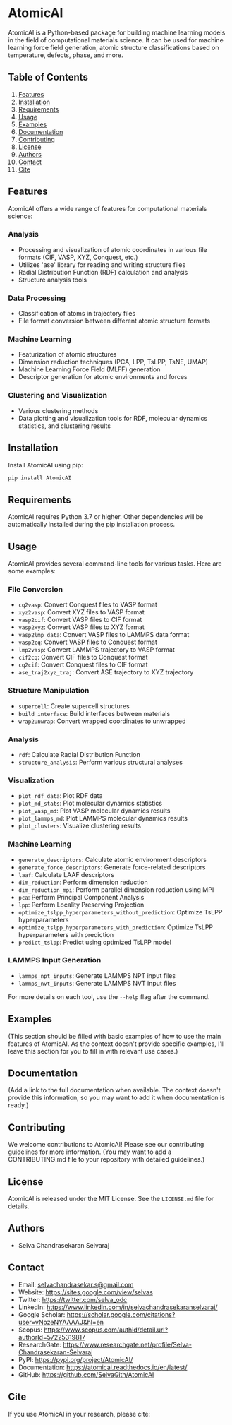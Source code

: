 # AtomicAI

AtomicAI is a Python-based package for building machine learning models in the field of computational materials science. It can be used for machine learning force field generation, atomic structure classifications based on temperature, defects, phase, and more.

## Table of Contents

1. [Features](#features)
2. [Installation](#installation)
3. [Requirements](#requirements)
4. [Usage](#usage)
5. [Examples](#examples)
6. [Documentation](#documentation)
7. [Contributing](#contributing)
8. [License](#license)
9. [Authors](#authors)
10. [Contact](#contact)
11. [Cite](#cite)

## Features

AtomicAI offers a wide range of features for computational materials science:

### Analysis
- Processing and visualization of atomic coordinates in various file formats (CIF, VASP, XYZ, Conquest, etc.)
- Utilizes 'ase' library for reading and writing structure files
- Radial Distribution Function (RDF) calculation and analysis
- Structure analysis tools

### Data Processing
- Classification of atoms in trajectory files
- File format conversion between different atomic structure formats

### Machine Learning
- Featurization of atomic structures
- Dimension reduction techniques (PCA, LPP, TsLPP, TsNE, UMAP)
- Machine Learning Force Field (MLFF) generation
- Descriptor generation for atomic environments and forces

### Clustering and Visualization
- Various clustering methods
- Data plotting and visualization tools for RDF, molecular dynamics statistics, and clustering results

## Installation

Install AtomicAI using pip:

```bash
pip install AtomicAI
```

## Requirements

AtomicAI requires Python 3.7 or higher. Other dependencies will be automatically installed during the pip installation process.

## Usage

AtomicAI provides several command-line tools for various tasks. Here are some examples:

### File Conversion
- `cq2vasp`: Convert Conquest files to VASP format
- `xyz2vasp`: Convert XYZ files to VASP format
- `vasp2cif`: Convert VASP files to CIF format
- `vasp2xyz`: Convert VASP files to XYZ format
- `vasp2lmp_data`: Convert VASP files to LAMMPS data format
- `vasp2cq`: Convert VASP files to Conquest format
- `lmp2vasp`: Convert LAMMPS trajectory to VASP format
- `cif2cq`: Convert CIF files to Conquest format
- `cq2cif`: Convert Conquest files to CIF format
- `ase_traj2xyz_traj`: Convert ASE trajectory to XYZ trajectory

### Structure Manipulation
- `supercell`: Create supercell structures
- `build_interface`: Build interfaces between materials
- `wrap2unwrap`: Convert wrapped coordinates to unwrapped

### Analysis
- `rdf`: Calculate Radial Distribution Function
- `structure_analysis`: Perform various structural analyses

### Visualization
- `plot_rdf_data`: Plot RDF data
- `plot_md_stats`: Plot molecular dynamics statistics
- `plot_vasp_md`: Plot VASP molecular dynamics results
- `plot_lammps_md`: Plot LAMMPS molecular dynamics results
- `plot_clusters`: Visualize clustering results

### Machine Learning
- `generate_descriptors`: Calculate atomic environment descriptors
- `generate_force_descriptors`: Generate force-related descriptors
- `laaf`: Calculate LAAF descriptors
- `dim_reduction`: Perform dimension reduction
- `dim_reduction_mpi`: Perform parallel dimension reduction using MPI
- `pca`: Perform Principal Component Analysis
- `lpp`: Perform Locality Preserving Projection
- `optimize_tslpp_hyperparameters_without_prediction`: Optimize TsLPP hyperparameters
- `optimize_tslpp_hyperparameters_with_prediction`: Optimize TsLPP hyperparameters with prediction
- `predict_tslpp`: Predict using optimized TsLPP model

### LAMMPS Input Generation
- `lammps_npt_inputs`: Generate LAMMPS NPT input files
- `lammps_nvt_inputs`: Generate LAMMPS NVT input files

For more details on each tool, use the `--help` flag after the command.

## Examples

(This section should be filled with basic examples of how to use the main features of AtomicAI. As the context doesn't provide specific examples, I'll leave this section for you to fill in with relevant use cases.)

## Documentation

(Add a link to the full documentation when available. The context doesn't provide this information, so you may want to add it when documentation is ready.)

## Contributing

We welcome contributions to AtomicAI! Please see our contributing guidelines for more information. (You may want to add a CONTRIBUTING.md file to your repository with detailed guidelines.)

## License

AtomicAI is released under the MIT License. See the `LICENSE.md` file for details.

## Authors

- Selva Chandrasekaran Selvaraj

## Contact

- Email: selvachandrasekar.s@gmail.com
- Website: https://sites.google.com/view/selvas
- Twitter: https://twitter.com/selva_odc
- LinkedIn: https://www.linkedin.com/in/selvachandrasekaranselvaraj/
- Google Scholar: https://scholar.google.com/citations?user=vNozeNYAAAAJ&hl=en
- Scopus: https://www.scopus.com/authid/detail.uri?authorId=57225319817
- ResearchGate: https://www.researchgate.net/profile/Selva-Chandrasekaran-Selvaraj
- PyPI: https://pypi.org/project/AtomicAI/
- Documentation: https://atomicai.readthedocs.io/en/latest/
- GitHub: https://github.com/SelvaGith/AtomicAI


## Cite

If you use AtomicAI in your research, please cite: 


